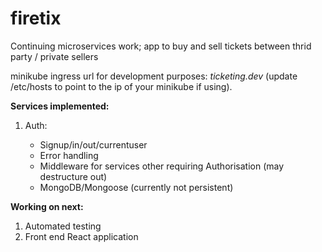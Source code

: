# firetix

Continuing microservices work; app to buy and sell tickets between thrid party / private sellers

minikube ingress url for development purposes: _ticketing.dev_ (update /etc/hosts to point to the ip of your minikube if using).

**Services implemented:**

1. Auth:

   - Signup/in/out/currentuser
   - Error handling
   - Middleware for services other requiring Authorisation (may destructure out)
   - MongoDB/Mongoose (currently not persistent)

</hr>

**Working on next:**

1. Automated testing
2. Front end React application
